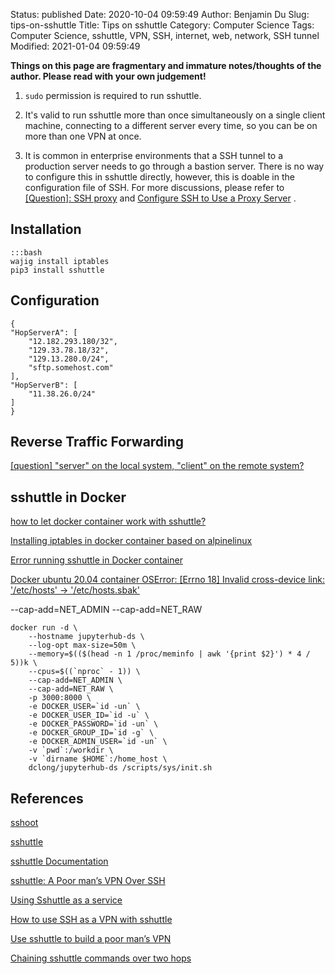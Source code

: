 Status: published
Date: 2020-10-04 09:59:49
Author: Benjamin Du
Slug: tips-on-sshuttle
Title: Tips on sshuttle
Category: Computer Science
Tags: Computer Science, sshuttle, VPN, SSH, internet, web, network, SSH tunnel
Modified: 2021-01-04 09:59:49

**Things on this page are fragmentary and immature notes/thoughts of the author. Please read with your own judgement!**

1. `sudo` permission is required to run sshuttle. 

1. It's valid to run sshuttle more than once simultaneously on a single client machine, 
    connecting to a different server every time, so you can be on more than one VPN at once.

2. It is common in enterprise environments that a SSH tunnel to a production server needs to go through a bastion server.
    There is no way to configure this in sshuttle directly,
    however, 
    this is doable in the configuration file of SSH.
    For more discussions,
    please refer to
    [[Question]: SSH proxy](https://github.com/sshuttle/sshuttle/issues/540)
    and
    [Configure SSH to Use a Proxy Server](http://www.legendu.net/en/blog/configure-ssh-to-use-a-proxy-server/)
    .

## Installation 

    :::bash
    wajig install iptables 
    pip3 install sshuttle

## Configuration 

    {
    "HopServerA": [
        "12.182.293.180/32",
        "129.33.78.18/32",
        "129.13.280.0/24",
        "sftp.somehost.com"
    ],
    "HopServerB": [
        "11.38.26.0/24"
    ]
    }

## Reverse Traffic Forwarding 

[[question] "server" on the local system, "client" on the remote system?](https://github.com/sshuttle/sshuttle/issues/421)

## sshuttle in Docker 

[how to let docker container work with sshuttle?](https://stackoverflow.com/questions/29838892/how-to-let-docker-container-work-with-sshuttle)

[Installing iptables in docker container based on alpinelinux](https://stackoverflow.com/questions/41706983/installing-iptables-in-docker-container-based-on-alpinelinux)

[Error running sshuttle in Docker container](https://github.com/sshuttle/sshuttle/issues/546)

[Docker ubuntu 20.04 container OSError: [Errno 18] Invalid cross-device link: '/etc/hosts' -> '/etc/hosts.sbak'](https://github.com/sshuttle/sshuttle/issues/518)

--cap-add=NET_ADMIN
--cap-add=NET_RAW

    docker run -d \
        --hostname jupyterhub-ds \
        --log-opt max-size=50m \
        --memory=$(($(head -n 1 /proc/meminfo | awk '{print $2}') * 4 / 5))k \
        --cpus=$((`nproc` - 1)) \
        --cap-add=NET_ADMIN \
        --cap-add=NET_RAW \
        -p 3000:8000 \
        -e DOCKER_USER=`id -un` \
        -e DOCKER_USER_ID=`id -u` \
        -e DOCKER_PASSWORD=`id -un` \
        -e DOCKER_GROUP_ID=`id -g` \
        -e DOCKER_ADMIN_USER=`id -un` \
        -v `pwd`:/workdir \
        -v `dirname $HOME`:/home_host \
        dclong/jupyterhub-ds /scripts/sys/init.sh

## References

[sshoot](https://github.com/albertodonato/sshoot)

[sshuttle](https://github.com/sshuttle/sshuttle)

[sshuttle Documentation](https://sshuttle.readthedocs.io/en/stable/index.html)

[sshuttle: A Poor man’s VPN Over SSH](https://www.unixmen.com/sshuttle-poor-mans-vpn-ssh/)

[Using Sshuttle as a service](https://medium.com/@mike.reider/using-sshuttle-as-a-service-bec2684a65fe)

[How to use SSH as a VPN with sshuttle](https://www.techrepublic.com/article/how-to-use-ssh-as-a-vpn-with-sshuttle/)

[Use sshuttle to build a poor man’s VPN](https://fedoramagazine.org/use-sshuttle-to-build-a-poor-mans-vpn/)

[Chaining sshuttle commands over two hops](https://serverfault.com/questions/826585/chaining-sshuttle-commands-over-two-hops)